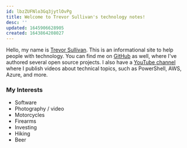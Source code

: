```yaml
---
id: lbzZUFNlo3Gq3jytlOvPg
title: Welcome to Trevor Sullivan's technology notes!
desc: ''
updated: 1645906628905
created: 1643864208027
---
```


Hello, my name is [Trevor Sullivan](https://www.linkedin.com/in/trevor-sullivan-310000225/). This is an informational site to help people with technology.
You can find me on [GitHub](https://github.com/pcgeek86) as well, where I've authored several open source projects.
I also have a [YouTube channel](https://youtube.com/trevorsullivan) where I publish videos about technical topics, such as PowerShell, AWS, Azure, and more.

### My Interests

* Software
* Photography / video
* Motorcycles
* Firearms
* Investing
* Hiking
* Beer